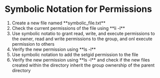 # Symbolic Notation for Permissions
<ol>
	<li> Create a new file named **symbolic_file.txt** </li>
	<li> Check the current permissions of the file using **li -l** </li>
	<li> Use symbolic notatio to grant read, write, and execute permissions to the owner, read and write permissions to the group, and onl execute permission to others </li>
	<li> Verify the new permission using **ls -l** </li>
	<li> Use symbolic notation to add the setgid permission to the file </li>
	<li> Verify the new permission using **ls -l** and check if the new files created within the directory inherit the group ownership of the parent directory </li>
</ol>
